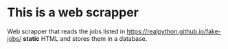 # This is a web scrapper

Web scrapper that reads the jobs listed in https://realpython.github.io/fake-jobs/ 
**static** HTML and stores them in a database.

